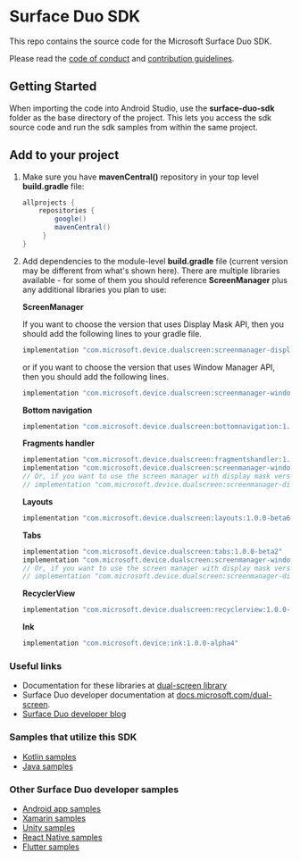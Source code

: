 # Surface Duo SDK

This repo contains the source code for the Microsoft Surface Duo SDK.

Please read the [code of conduct](CODE_OF_CONDUCT.md) and [contribution guidelines](CONTRIBUTING.md).

## Getting Started

When importing the code into Android Studio, use the **surface-duo-sdk** folder as the base directory of the project. This lets you access the sdk source code and run the sdk samples from within the same project.

## Add to your project

1. Make sure you have **mavenCentral()** repository in your top level **build.gradle** file:

    ```gradle
    allprojects {
        repositories {
            google()
            mavenCentral()
         }
    }
    ```

2. Add dependencies to the module-level **build.gradle** file (current version may be different from what's shown here). There are multiple libraries available - for some of them you should reference **ScreenManager** plus any additional libraries you plan to use:

    **ScreenManager**

    If you want to choose the version that uses Display Mask API, then you should add the following lines to your gradle file.

    ```gradle
    implementation "com.microsoft.device.dualscreen:screenmanager-displaymask:1.0.0-beta4"
    ```

    or if you want to choose the version that uses Window Manager API, then you should add the following lines.

    ```gradle
    implementation "com.microsoft.device.dualscreen:screenmanager-windowmanager:1.0.0-beta4"
    ```

    **Bottom navigation**

    ```gradle
    implementation "com.microsoft.device.dualscreen:bottomnavigation:1.0.0-beta3"
    ```

    **Fragments handler**

    ```gradle
    implementation "com.microsoft.device.dualscreen:fragmentshandler:1.0.0-beta3"
    implementation "com.microsoft.device.dualscreen:screenmanager-windowmanager:1.0.0-beta4"
    // Or, if you want to use the screen manager with display mask version
    // implementation "com.microsoft.device.dualscreen:screenmanager-displaymask:1.0.0-beta4"
    ```

    **Layouts**

    ```gradle
    implementation "com.microsoft.device.dualscreen:layouts:1.0.0-beta6"
    ```

    **Tabs**

    ```gradle
    implementation "com.microsoft.device.dualscreen:tabs:1.0.0-beta2"
    implementation "com.microsoft.device.dualscreen:screenmanager-windowmanager:1.0.0-beta4"
    // Or, if you want to use the screen manager with display mask version
    // implementation "com.microsoft.device.dualscreen:screenmanager-displaymask:1.0.0-beta4"
    ```

    **RecyclerView**

    ```gradle
    implementation "com.microsoft.device.dualscreen:recyclerview:1.0.0-beta4"
    ```

    **Ink**

    ```gradle
    implementation "com.microsoft.device:ink:1.0.0-alpha4"
    ```

### Useful links

- Documentation for these libraries at [dual-screen library](https://docs.microsoft.com/dual-screen/android/api-reference/dualscreen-library/)
- Surface Duo developer documentation at [docs.microsoft.com/dual-screen](https://docs.microsoft.com/dual-screen).
- [Surface Duo developer blog](https://devblogs.microsoft.com/surface-duo)

### Samples that utilize this SDK

- [Kotlin samples](https://github.com/microsoft/surface-duo-sdk-samples-kotlin)
- [Java samples](https://github.com/microsoft/surface-duo-sdk-samples)

### Other Surface Duo developer samples

- [Android app samples](https://github.com/microsoft/surface-duo-app-samples)
- [Xamarin samples](https://github.com/microsoft/surface-duo-sdk-xamarin-samples)
- [Unity samples](https://github.com/microsoft/surface-duo-sdk-unity-samples)
- [React Native samples](https://github.com/microsoft/react-native-dualscreen)
- [Flutter samples](https://github.com/microsoft/surface-duo-sdk-samples-flutter)
